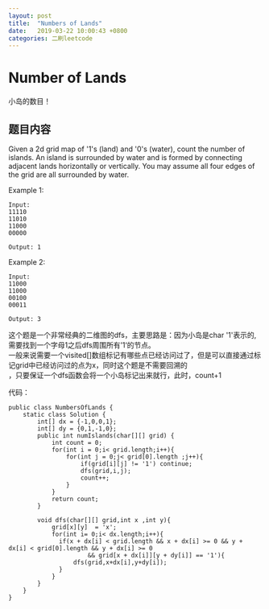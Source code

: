 ```yaml
---
layout: post
title:  "Numbers of Lands"
date:   2019-03-22 10:00:43 +0800
categories: 二刷leetcode
---
```

# Number of Lands
小岛的数目！

## 题目内容

Given a 2d grid map of '1's (land) and '0's (water), count the number of islands. An island is surrounded by water and is formed by connecting adjacent lands horizontally or vertically. You may assume all four edges of the grid are all surrounded by water.

Example 1:
```
Input:
11110
11010
11000
00000

Output: 1
```
Example 2:
```
Input:
11000
11000
00100
00011

Output: 3
```
这个题是一个非常经典的二维图的dfs，主要思路是：因为小岛是char '1'表示的,需要找到一个字母1之后dfs周围所有’1‘的节点。<br>
一般来说需要一个visited[]数组标记有哪些点已经访问过了，但是可以直接通过标记grid中已经访问过的点为x，同时这个题是不需要回溯的<br>，只要保证一个dfs函数会将一个小岛标记出来就行，此时，count+1

代码：
```
public class NumbersOfLands {
    static class Solution {
        int[] dx = {-1,0,0,1};
        int[] dy = {0,1,-1,0};
        public int numIslands(char[][] grid) {
            int count = 0;
            for(int i = 0;i< grid.length;i++){
                for(int j = 0;j< grid[0].length ;j++){
                    if(grid[i][j] != '1') continue;
                    dfs(grid,i,j);
                    count++;
                }
            }
            return count;
        }

        void dfs(char[][] grid,int x ,int y){
            grid[x][y]  = 'x';
            for(int i= 0;i< dx.length;i++){
              if(x + dx[i] < grid.length && x + dx[i] >= 0 && y + dx[i] < grid[0].length && y + dx[i] >= 0
                      && grid[x + dx[i]][y + dy[i]] == '1'){
                  dfs(grid,x+dx[i],y+dy[i]);
              }
            }
        }
    }
}
```